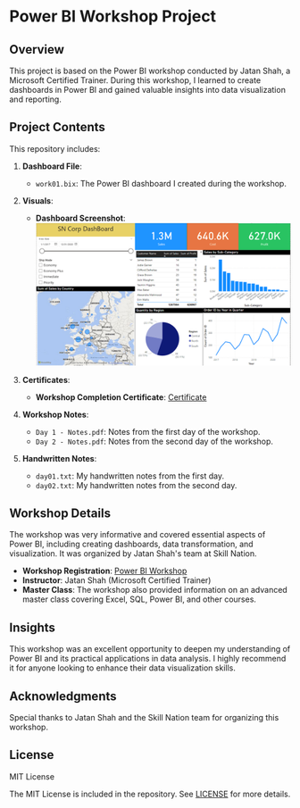 # Power BI Workshop Project

## Overview
This project is based on the Power BI workshop conducted by Jatan Shah, a Microsoft Certified Trainer. During this workshop, I learned to create dashboards in Power BI and gained valuable insights into data visualization and reporting.

## Project Contents
This repository includes:

1. **Dashboard File**: 
   - `work01.bix`: The Power BI dashboard I created during the workshop.

2. **Visuals**:
   - **Dashboard Screenshot**: 
     ![Dashboard](images/dashboard.png)

3. **Certificates**:
   - **Workshop Completion Certificate**: 
     [Certificate](images/certificate.pdf)

4. **Workshop Notes**:
   - `Day 1 - Notes.pdf`: Notes from the first day of the workshop.
   - `Day 2 - Notes.pdf`: Notes from the second day of the workshop.

5. **Handwritten Notes**:
   - `day01.txt`: My handwritten notes from the first day.
   - `day02.txt`: My handwritten notes from the second day.

## Workshop Details
The workshop was very informative and covered essential aspects of Power BI, including creating dashboards, data transformation, and visualization. It was organized by Jatan Shah's team at Skill Nation.

- **Workshop Registration**: [Power BI Workshop](https://learn.jatanshah.com/powerbi-sc/)
- **Instructor**: Jatan Shah (Microsoft Certified Trainer)
- **Master Class**: The workshop also provided information on an advanced master class covering Excel, SQL, Power BI, and other courses.

## Insights
This workshop was an excellent opportunity to deepen my understanding of Power BI and its practical applications in data analysis. I highly recommend it for anyone looking to enhance their data visualization skills.

## Acknowledgments
Special thanks to Jatan Shah and the Skill Nation team for organizing this workshop.

## License
MIT License

The MIT License is included in the repository. See [LICENSE](LICENSE) for more details.
